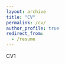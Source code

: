 ```yaml
---
layout: archive
title: "CV"
permalink: /cv/
author_profile: true
redirect_from:
  - /resume
---
```


CV1


